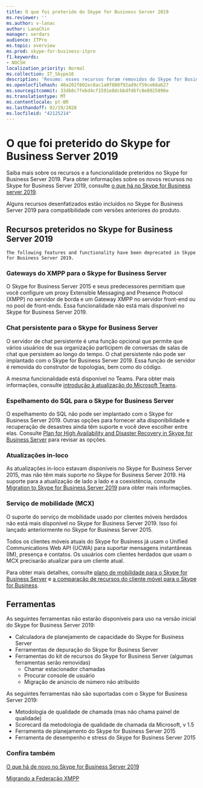 ```yaml
---
title: O que foi preterido do Skype for Business Server 2019
ms.reviewer: ''
ms.author: v-lanac
author: LanaChin
manager: serdars
audience: ITPro
ms.topic: overview
ms.prod: skype-for-business-itpro
f1.keywords:
- NOCSH
localization_priority: Normal
ms.collection: IT_Skype16
description: 'Resumo: esses recursos foram removidos do Skype for Business Server 2019.'
ms.openlocfilehash: 40a202f802ec8ac1a0f880f92ad9cf59ce68a627
ms.sourcegitcommit: 33db8c7febd4cf1591e8dcbbdfd6fc8e8925896e
ms.translationtype: MT
ms.contentlocale: pt-BR
ms.lasthandoff: 02/19/2020
ms.locfileid: "42125214"
---
```

# <a name="whats-deprecated-from-skype-for-business-server-2019"></a>O que foi preterido do Skype for Business Server 2019

Saiba mais sobre os recursos e a funcionalidade preteridos no Skype for Business Server 2019. Para obter informações sobre os novos recursos no Skype for Business Server 2019, consulte [o que há no Skype for Business server 2019](whats-new.md).

Alguns recursos desenfatizados estão incluídos no Skype for Business Server 2019 para compatibilidade com versões anteriores do produto.

## <a name="features-deprecated-in-skype-for-business-server-2019"></a>Recursos preteridos no Skype for Business Server 2019 

    The following features and functionality have been deprecated in Skype for Business Server 2019.

### <a name="xmpp-gateways-for-skype-for-business-server"></a>Gateways do XMPP para o Skype for Business Server

O Skype for Business Server 2015 e seus predecessores permitiam que você configure um proxy Extensible Messaging and Presence Protocol (XMPP) no servidor de borda e um Gateway XMPP no servidor front-end ou no pool de front-ends. Essa funcionalidade não está mais disponível no Skype for Business Server 2019.

### <a name="persistent-chat-for-skype-for-business-server"></a>Chat persistente para o Skype for Business Server

O servidor de chat persistente é uma função opcional que permite que vários usuários de sua organização participem de conversas de salas de chat que persistem ao longo do tempo. O chat persistente não pode ser implantado com o Skype for Business Server 2019. Essa função de servidor é removida do construtor de topologias, bem como do código. 

A mesma funcionalidade está disponível no Teams. Para obter mais informações, consulte [introdução à atualização do Microsoft Teams](/microsoftteams/upgrade-start-here).

### <a name="sql-mirroring-for-skype-for-business-server"></a>Espelhamento do SQL para o Skype for Business Server

O espelhamento do SQL não pode ser implantado com o Skype for Business Server 2019. Outras opções para fornecer alta disponibilidade e recuperação de desastres ainda têm suporte e você deve escolher entre elas. Consulte [Plan for High Availability and Disaster Recovery in Skype for Business Server](../SfbServer/plan-your-deployment/high-availability-and-disaster-recovery/high-availability-and-disaster-recovery.md) para revisar as opções.

### <a name="in-place-upgrades"></a>Atualizações in-loco 

As atualizações in-loco estavam disponíveis no Skype for Business Server 2015, mas não têm mais suporte no Skype for Business Server 2019. Há suporte para a atualização de lado a lado e a coexistência, consulte [Migration to Skype for Business Server 2019](migration/migration-to-skype-for-business-server-2019.md) para obter mais informações.

### <a name="mobility-service-mcx"></a>Serviço de mobilidade (MCX)

O suporte do serviço de mobilidade usado por clientes móveis herdados não está mais disponível no Skype for Business Server 2019. Isso foi lançado anteriormente no Skype for Business Server 2015.

Todos os clientes móveis atuais do Skype for Business já usam o Unified Communications Web API (UCWA) para suportar mensagens instantâneas (IM), presença e contatos. Os usuários com clientes herdados que usam o MCX precisarão atualizar para um cliente atual.

Para obter mais detalhes, consulte [plano de mobilidade para o Skype for Business Server](../SfbServer/plan-your-deployment/mobility.md) e [a comparação de recursos do cliente móvel para o Skype for Business](../SfbServer/plan-your-deployment/clients-and-devices/mobile-feature-comparison.md).

## <a name="tools"></a>Ferramentas

As seguintes ferramentas não estarão disponíveis para uso na versão inicial do Skype for Business Server 2019:

- Calculadora de planejamento de capacidade do Skype for Business Server
- Ferramentas de depuração do Skype for Business Server
- Ferramentas do kit de recursos do Skype for Business Server (algumas ferramentas serão removidas)
    - Chamar estacionador chamadas
    - Procurar console de usuário
    - Migração de anúncio de número não atribuído

As seguintes ferramentas não são suportadas com o Skype for Business Server 2019:

- Metodologia de qualidade de chamada (mas não chama painel de qualidade)
- Scorecard da metodologia de qualidade de chamada da Microsoft, v 1.5
- Ferramenta de planejamento do Skype for Business Server 2015
- Ferramenta de desempenho e stress do Skype for Business Server 2015

### <a name="see-also"></a>Confira também

[O que há de novo no Skype for Business Server 2019](whats-new.md)

[Migrando a Federação XMPP](migration/migrating-xmpp-federation.md)
